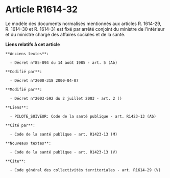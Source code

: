 # Article R1614-32

Le modèle des documents normalisés mentionnés aux articles R. 1614-29, R. 1614-30 et R. 1614-31 est fixé par arrêté conjoint
du ministre de l'intérieur et du ministre chargé des affaires sociales et de la santé.

**Liens relatifs à cet article**

	**Anciens textes**:

	  - Décret n°85-894 du 14 août 1985 - art. 5 (Ab)

	**Codifié par**:

	  - Décret n°2000-318 2000-04-07

	**Modifié par**:

	  - Décret n°2003-592 du 2 juillet 2003 - art. 2 ()

	**Liens**:

	  - PILOTE_SUIVEUR: Code de la santé publique - art. R1423-13 (Ab)

	**Cité par**:

	  - Code de la santé publique - art. R1423-13 (M)

	**Nouveaux textes**:

	  - Code de la santé publique - art. R1423-13 (V)

	**Cite**:

	  - Code général des collectivités territoriales - art. R1614-29 (V)
